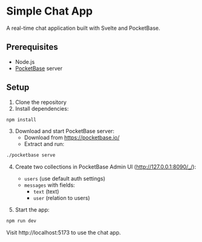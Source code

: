 # Simple Chat App

A real-time chat application built with Svelte and PocketBase.

## Prerequisites

- Node.js
- [PocketBase](https://pocketbase.io/) server

## Setup

1. Clone the repository
2. Install dependencies:
```bash
npm install
```
3. Download and start PocketBase server:
   - Download from https://pocketbase.io/
   - Extract and run:
```bash
./pocketbase serve
```
4. Create two collections in PocketBase Admin UI (http://127.0.0.1:8090/_/):
   - `users` (use default auth settings)
   - `messages` with fields:
     - `text` (text)
     - `user` (relation to users)

5. Start the app:
```bash
npm run dev
```

Visit http://localhost:5173 to use the chat app.